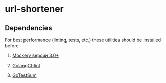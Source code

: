 # url-shortener

## Dependencies

For best performance (linting, tests, etc.) these utilities should be installed before.

1. [Mockery версии 3.0+](https://vektra.github.io/mockery/latest/installation/)

2. [GolangCI-lint](https://github.com/golangci/golangci-lint)

3. [GoTestSum](https://github.com/gotestyourself/gotestsum)
